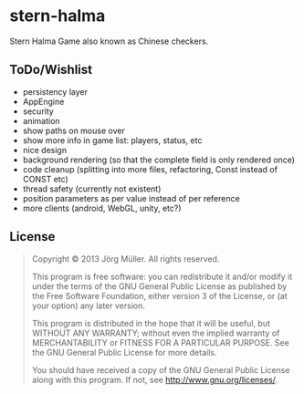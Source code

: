 stern-halma
===========

Stern Halma Game also known as Chinese checkers.

ToDo/Wishlist
-------------

* persistency layer
* AppEngine
* security
* animation
* show paths on mouse over
* show more info in game list: players, status, etc
* nice design
* background rendering (so that the complete field is only rendered once)
* code cleanup (splitting into more files, refactoring, Const instead of CONST etc)
* thread safety (currently not existent)
* position parameters as per value instead of per reference
* more clients (android, WebGL, unity, etc?)

License
-------

> Copyright © 2013 Jörg Müller. All rights reserved.
>
> This program is free software: you can redistribute it and/or modify
> it under the terms of the GNU General Public License as published by
> the Free Software Foundation, either version 3 of the License, or
> (at your option) any later version.
> 
> This program is distributed in the hope that it will be useful,
> but WITHOUT ANY WARRANTY; without even the implied warranty of
> MERCHANTABILITY or FITNESS FOR A PARTICULAR PURPOSE.  See the
> GNU General Public License for more details.
> 
> You should have received a copy of the GNU General Public License
> along with this program.  If not, see <http://www.gnu.org/licenses/>.

